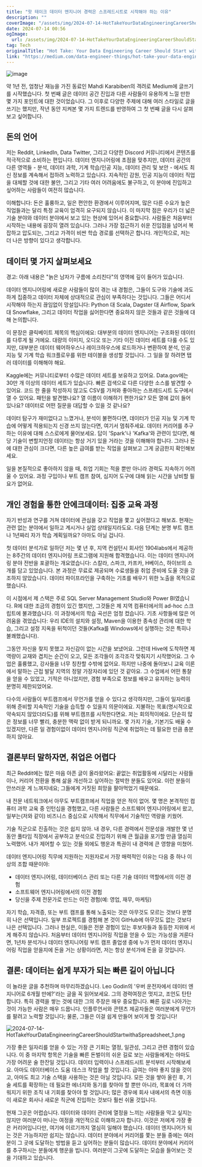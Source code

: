 ```yaml
---
title: "핫 테이크 데이터 엔지니어 경력은 스프레드시트로 시작해야 하는 이유"
description: ""
coverImage: "/assets/img/2024-07-14-HotTakeYourDataEngineeringCareerShouldStartwithaSpreadsheet_0.png"
date: 2024-07-14 00:56
ogImage: 
  url: /assets/img/2024-07-14-HotTakeYourDataEngineeringCareerShouldStartwithaSpreadsheet_0.png
tag: Tech
originalTitle: "Hot Take: Your Data Engineering Career Should Start with a Spreadsheet"
link: "https://medium.com/data-engineer-things/hot-take-your-data-engineering-career-should-start-with-a-spreadsheet-28e74da822c1"
---
```



![image](/assets/img/2024-07-14-HotTakeYourDataEngineeringCareerShouldStartwithaSpreadsheet_0.png)

약 1년 전, 엄청난 재능을 가진 동료인 Mahdi Karabiben의 격려로 Medium에 글쓰기를 시작했습니다. 첫 번째 글은 데이터 공간 진입과 다른 사람들이 유용하게 느낄 만한 몇 가지 포인트에 대한 것이었습니다. 그 이후로 다양한 주제에 대해 여러 스타일로 글을 쓰기는 했지만, 작년 동안 지켜본 몇 가지 트렌드를 반영하여 그 첫 번째 글을 다시 살펴보고 싶어합니다.

## 돈의 언어

저는 Reddit, LinkedIn, Data Twitter, 그리고 다양한 Discord 커뮤니티에서 콘텐츠를 적극적으로 소비하는 편입니다. 데이터 엔지니어링에 초점을 맞추지만, 데이터 공간의 다른 영역들 - 분석, 데이터 과학, 기계 학습/인공 지능, 데이터 관리 및 보안 - 에서도 최신 정보를 계속해서 접하려 노력하고 있습니다. 지속적인 감원, 인공 지능이 데이터 직업을 대체할 것에 대한 불안, 그리고 기타 여러 어려움에도 불구하고, 이 분야에 진입하고 싶어하는 사람들이 여전히 많습니다.

<div class="content-ad"></div>

이해합니다: 돈은 훌륭하고, 일은 편안한 환경에서 이루어지며, 많은 다른 수요가 높은 직업들과는 달리 특정 교육이 엄격히 요구되지 않습니다. 이 마지막 점은 우리가 더 넓은 기술 분야와 데이터 분야에서 보고 있는 현상에 있어서 중요합니다. 사람들은 처음부터 시작하는 내용에 굉장히 열려 있습니다. 그러나 가장 접근하기 쉬운 진입점을 넘어서 복잡하고 압도되는, 그리고 가격이 비싼 학습 경로를 선택하곤 합니다. 개인적으로, 저는 더 나은 방향이 있다고 생각합니다.

## 데이터 몇 가지 살펴보세요

경고: 아래 내용은 "늙은 남자가 구름에 소리친다"의 영역에 깊이 들어가 있습니다.

데이터 엔지니어링에 새로운 사람들이 많이 겪는 내 경험은, 그들이 도구와 기술에 과도하게 집중하고 데이터 자체에 상대적으로 관심이 부족하다는 것입니다. 그들은 어디서 시작해야 하는지 끊임없이 망설입니다: Python 대 Scala, Dagster 대 Airflow, Spark 대 Snowflake, 그리고 데이터 작업을 싫어한다면 중요하지 않은 것들과 같은 것들에 대해 논의합니다.

<div class="content-ad"></div>

이 문장은 클릭베이트 제목의 핵심이에요: 대부분의 데이터 엔지니어는 구조화된 데이터를 다루게 될 거에요. 대량의 이미지, 오디오 또는 기타 이진 데이터 세트를 다룰 수도 있지만, 대부분은 데이터 웨어하우스나 레이크하우스에 로드하거나 변환하여 분석, 인공 지능 및 기계 학습 워크플로우를 위한 테이블을 생성할 것입니다. 그 일을 잘 하려면 탭러 데이터를 이해해야 해요.

Kaggle에는 커뮤니티로부터 수많은 데이터 세트를 보유하고 있어요. Data.gov에는 30만 개 이상의 데이터 세트가 있습니다. 빠른 검색으로 다른 다양한 소스를 발견할 수 있어요. 코드 한 줄을 작성하지 않고도 CSV를 가져와 좋아하는 스프레드시트 도구에서 열 수 있어요. 패턴을 발견했나요? 열 이름이 이해하기 편한가요? 모든 열에 값이 들어 있나요? 데이터로 어떤 질문을 대답할 수 있을 것 같나요?

데이터 탐구가 재미없다고 느꼈거나, 분석이 불편하다면, 데이터가 인공 지능 및 기계 학습에 어떻게 적용되는지 신경 쓰지 않는다면, 여기서 멈춰주세요. 데이터 커리어를 추구하는 이유에 대해 스스로에게 물어보세요. 답이 'Spark'나 'Kafka'와 관련이 있다면, 해당 기술이 변할지언정 데이터는 항상 거기 있을 거라는 것을 이해해야 합니다. 그러나 돈에 대한 관심이 크다면, 다른 높은 급여를 받는 직업을 살펴보고 그게 궁금한지 확인해보세요.

일을 본질적으로 좋아하지 않을 때, 취업 기회는 적을 뿐만 아니라 경력도 지속하기 어려울 수 있어요. 과정 구입이나 부트 캠프 참여, 심지어 도구에 대해 읽는 시간을 낭비할 필요가 없어요.

<div class="content-ad"></div>

## 개인 경험을 통한 안에크데이터: 집중 교육 과정

자기 반성과 연구를 거쳐 데이터에 관심을 갖고 직업을 쫓고 싶어졌다고 해보죠. 현재는 관련 없는 분야에서 일하고 계시거나 실업 상태일지라도요. 다음 단계는 분명 부트 캠프나 1년짜리 자가 학습 계획일까요? 아마도 아닐 겁니다.

첫 데이터 분석가로 일하던 저는 몇 년 후, 지역 컨설턴시 회사인 1904labs에서 제공하는 8주간의 데이터 엔지니어링 프로그램에 지원해 합격했습니다. 이는 데이터 엔지니어링 분야 전반을 포괄하는 개요였습니다: 스칼라, 스파크, 카프카, H베이스, 하이브의 소개를 담고 있었습니다. 본 과정은 무료로 제공되며 수료생들을 취업 준비에 도울 것을 강조하지 않았습니다. 데이터 파이프라인을 구축하는 기초를 배우기 위한 노출을 목적으로 했습니다.

이 시점에서 제 스택은 주로 SQL Server Management Studio와 Power BI였습니다. R에 대한 조금의 경험이 있긴 했지만, 그것들은 제 지역 컴퓨터에서의 ad-hoc 스크립트에 불과했습니다. 이 과정에서의 학습 곡선은 엄청 컸습니다. 기초 사항들에 많은 어려움을 겪었습니다: 우리 IDE의 설치와 설정, Maven을 이용한 종속성 관리에 대한 학습, 그리고 설정 지옥을 뒤척이던 것들(Kafka를 Windows에서 실행하는 것은 특히나 불쾌했습니다).

<div class="content-ad"></div>

그동안 자신을 찾지 못했고 자신감이 없는 시간을 보냈어요. 그런데 Hive에 도착하면 제 역량이 교재와 겹치는 순간이 오고, 모든 조각들이 조각조각 맞춰지기 시작했어요. 그 수업은 훌륭했고, 강사들을 너무 칭찬할 수밖에 없어요. 하지만 나중에 돌아보니 교육 이론에서 말하는 근접 발달 지역의 정말 가장자리에 있던 것 같아요. 그 수업에서 어떤 통찰을 얻을 수 있었고, 기적은 아니었지만, 경험 부족으로 정보를 배우고 유지하는 능력이 분명히 제한되었어요.

다수의 사람들이 부트캠프에서 무언가를 얻을 수 있다고 생각하지만, 그들이 일자리를 위해 준비할 지속적인 기술을 습득할 수 있을지 의문이에요. 지불하는 목표(명시적으로 약속되지 않았더라도)를 위해 부트캠프를 시작한다면요. 저는 회의적이에요. 단순히 많은 정보를 너무 빨리, 충분한 맥락 없이 받게 되니까요. 몇 가지 기술, 기본기도 배울 수 있겠지만, 다른 일 경험이없이 데이터 엔지니어링 직군에 취업하는 데 필요한 만큼 충분하지 않아요.

## 결론부터 말하자면, 취업은 어렵다

최근 Reddit에는 많은 마음 아픈 글이 올라왔어요: 끝없는 취업활동에 시달리는 사람들이나, 커리어 전환을 통해 삶을 개선하고 싶어하는 절박한 분들도 있어요. 이런 분들이 안쓰러운 게 느껴지네요; 그들에게 거짓된 희망을 팔아먹었기 때문에요.

<div class="content-ad"></div>

내 전문 네트워크에서 아무도 부트캠프에서 직업을 얻은 적이 없어. 몇 명은 본격적인 컴퓨터 과학 교육 중 인턴십을 경험했고, 다른 사람들은 소프트웨어 엔지니어링에서 왔고, 일부는(저와 같이) 비즈니스 중심으로 시작해서 직무에서 기술적인 역량을 키웠어.

기술 직군으로 진출하는 것은 쉽지 않아. 내 경우, 다른 경력에서 전문성을 개발한 몇 년 동안 풀타임 직장에서 공부하고 분석으로 진입하기 위해 큰 월급을 포기할 만큼 열심히 노력했어. 내가 제어할 수 있는 것들 외에도 행운과 특권이 내 경력에 큰 영향을 미쳤어.

데이터 엔지니어링 직무에 지원하는 지원자로서 가장 매력적인 이유는 다음 중 하나 이상의 조합 때문이야:

- 데이터 엔지니어링, 데이터베이스 관리 또는 다른 기술 데이터 역할에서의 이전 경험
- 소프트웨어 엔지니어링에서의 이전 경험
- 당신을 주제 전문가로 만드는 이전 경험(예: 영업, 재무, 마케팅)

<div class="content-ad"></div>

자기 학습, 자격증, 또는 부트 캠프를 통해 노출되는 것은 아무것도 모르는 것보다 분명히 나은 선택입니다. 일부 프로젝트를 경험해 본 것이 GitHub에 아무것도 없는 것보다 나은 선택입니다. 그러나 현실은, 이들은 전문 경험이 있는 후보자들과 동등한 지위에 서게 해주지 않습니다. 처음부터 데이터 엔지니어링 직업을 얻을 수 있는 가능성을 겨룬다면, 1년차 분석가나 데이터 엔지니어링 부트 캠프 졸업생 중에 누가 먼저 데이터 엔지니어링 직업을 얻을지에 돈을 거는 상황이라면, 저는 항상 분석가에 돈을 걸 것입니다.

## 결론: 데이터는 쉽게 부자가 되는 빠른 길이 아닙니다

이 놀라운 글을 추천하며 마무리하겠습니다. Leo Godin의 '우버 운전자에서 데이터 엔지니어로 6개월 만에?'라는 글을 꼭 읽어보세요. 그의 경력여정은 멋지고, 조언도 탄탄합니다. 특히 경력을 쌓는 것에 대한 그의 주장은 매우 중요합니다. 빠른 길로 나아가는 것이 가능한 사람은 매우 드뭅니다. 인플루언서와 콘텐츠 제공자들은 여러분에게 무언가를 팔려고 노력할 것입니다; 물론, 그들은 이걸 쉽게 만들어 보이게 할 것입니다!

![2024-07-14-HotTakeYourDataEngineeringCareerShouldStartwithaSpreadsheet_1.png](/assets/img/2024-07-14-HotTakeYourDataEngineeringCareerShouldStartwithaSpreadsheet_1.png)

<div class="content-ad"></div>

가장 좋은 일자리를 얻을 수 있는 가장 큰 기회는 열정, 일관성, 그리고 관련 경험이 있습니다. 이 중 마지막 항목은 기술을 빠른 돈벌이의 쉬운 길로 보는 사람들에게는 아마도 가장 어려운 술 한잔일 것입니다. 데이터 입력이나 스프레드시트 분석부터 시작해보세요. 아마도 데이터베이스 도움 데스크 작업을 할 것입니다. 급여는 아마 좋지 않을 것이고, 아마도 최고 기술 스택을 사용하는 것은 아닐 것입니다. 모든 것을 쌓아 올린 후, 기술 세트를 확장하는 데 필요한 에너지와 동기를 찾아야 할 뿐만 아니라, 목표에 더 가까워지기 위한 조직 내 기회를 찾아야 할 것입니다; 많은 경우에 회사 내에서의 측면 이동이 새로운 회사나 새로운 직군에 진입하는 것보다 훨씬 쉬울 것입니다.

현재 그곳은 어렵습니다. 데이터와 데이터 관리에 열정을 느끼는 사람들을 막고 싶지는 않지만 여러분이 떠나는 여정을 개인적으로 이해하고자 합니다. 이것은 저에게 가장 좋은 커리어입니다만, 여기에 이르기까지 열심히 일해야 했습니다. 데이터 엔지니어가 되는 것은 가능하지만 쉽지는 않습니다. 데이터 분야에서 커리어를 쫓는 분들 중에는 여러분이 그 곳에 도달하는 방법을 듣고 싶어하는 분들이 많습니다. 데이터 분야에서 커리어를 추구하시는 분들에게 행운을 빕니다. 여러분이 그곳에 도달하는 모습을 들어보는 것을 기대하고 있습니다.